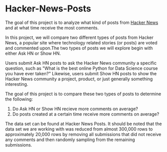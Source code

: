 # Hacker-News-Posts
The goal of this project is to analyze what kind of posts from [Hacker News](https://news.ycombinator.com/) and at what time receive the most comments.

In this project, we will compare two different types of posts from Hacker News, a popular site where technology related stories (or posts) are voted and commented upon.The two types of posts we will explore begin with either Ask HN or Show HN.

Users submit Ask HN posts to ask the Hacker News community a specific question, such as "What is the best online Python for Data Science course you have ever taken?" Likewise, users submit Show HN posts to show the Hacker News community a project, product, or just generally something interesting.

The goal of this project is to compare these two types of posts to determine the following:
  1. Do Ask HN or Show HN recieve more comments on average?
  2. Do posts created at a certain time receive more comments on average?
  
The data set can be found at Hacker News Posts. It should be noted that the data set we are working with was reduced from almost 300,000 rows to approximately 20,000 rows by removing all submissions that did not receive any comments and then randomly sampling from the remaining submissions.
